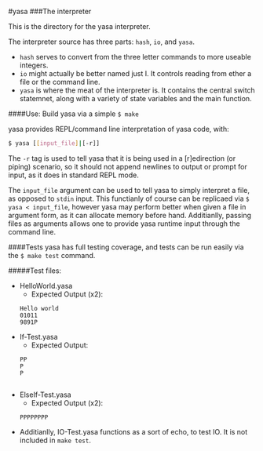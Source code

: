 #yasa
###The interpreter

This is the directory for the yasa interpreter.

The interpreter source has three parts: `hash`, `io`, and `yasa`.

* `hash` serves to convert from the three letter commands to more useable integers.
* `io` might actually be better named just I. It controls reading from ether a file or the command line.
* `yasa` is where the meat of the interpreter is. It contains the central switch statemnet, along with a variety of state variables and the  main function.

####Use:
Build yasa via a simple `$ make`

yasa provides REPL/command line interpretation of yasa code, with:
```bash
$ yasa [[input_file]|[-r]]
```
The `-r` tag is used to tell yasa that it is being used in a [r]edirection (or piping) scenario, so it should not append newlines to output or prompt for input, as it does in standard REPL mode.

The `input_file` argument can be used to tell yasa to simply interpret a file, as opposed to `stdin` input. This functianly of course can be replicaed via `$ yasa < input_file`, however yasa may perform better when given a file in argument form, as it can allocate memory before hand. Additianlly, passing files as arguments allows one to provide yasa runtime input through the command line.

####Tests
yasa has full testing coverage, and tests can be run easily via the `$ make test` command.

#####Test files:
* HelloWorld.yasa
  * Expected Output (x2):
  ```
  Hello world
  01011
  9891P
  ```
* If-Test.yasa
  * Expected Output:
  ```
  PP
  P
  P


  ```
* ElseIf-Test.yasa
  * Expected Output (x2):
  ```
  PPPPPPPP
  ```
* Additianlly, IO-Test.yasa functions as a sort of echo, to test IO. It is not included in `make test`.
